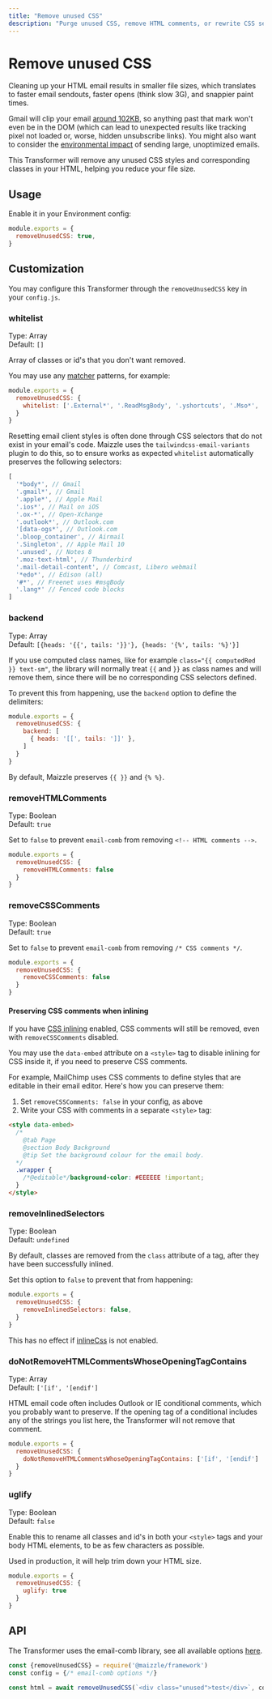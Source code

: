 ```yaml
---
title: "Remove unused CSS"
description: "Purge unused CSS, remove HTML comments, or rewrite CSS selectors to be as short as possible."
---
```


# Remove unused CSS

Cleaning up your HTML email results in smaller file sizes, which translates to faster email sendouts, faster opens (think slow 3G), and snappier paint times.

Gmail will clip your email [around 102KB](https://github.com/hteumeuleu/email-bugs/issues/41), so anything past that mark won't even be in the DOM (which can lead to unexpected results like tracking pixel not loaded or, worse, hidden unsubscribe links). You might also want to consider the [environmental impact](https://github.com/email-markup-consortium/email-markup-consortium/discussions/39) of sending large, unoptimized emails.

This Transformer will remove any unused CSS styles and corresponding classes in your HTML, helping you reduce your file size.

## Usage

Enable it in your Environment config:

```js [config.js]
module.exports = {
  removeUnusedCSS: true,
}
```

## Customization

You may configure this Transformer through the `removeUnusedCSS` key in your `config.js`.

### whitelist

Type: Array\
Default: `[]`

Array of classes or id's that you don't want removed.

You may use any [matcher](https://www.npmjs.com/package/matcher) patterns, for example:

```js [config.js]
module.exports = {
  removeUnusedCSS: {
    whitelist: ['.External*', '.ReadMsgBody', '.yshortcuts', '.Mso*', '#*'],
  }
}
```

Resetting email client styles is often done through CSS selectors that do not exist in your email's code. Maizzle uses the `tailwindcss-email-variants` plugin to do this, so to ensure works as expected `whitelist` automatically preserves the following selectors:

```js
[
  '*body*', // Gmail
  '.gmail*', // Gmail
  '.apple*', // Apple Mail
  '.ios*', // Mail on iOS
  '.ox-*', // Open-Xchange
  '.outlook*', // Outlook.com
  '[data-ogs*', // Outlook.com
  '.bloop_container', // Airmail
  '.Singleton', // Apple Mail 10
  '.unused', // Notes 8
  '.moz-text-html', // Thunderbird
  '.mail-detail-content', // Comcast, Libero webmail
  '*edo*', // Edison (all)
  '#*', // Freenet uses #msgBody
  '.lang*' // Fenced code blocks
]
```

### backend

Type: Array\
Default: `[{heads: '{{', tails: '}}'}, {heads: '{%', tails: '%}'}]`

If you use computed class names, like for example `class="{{ computedRed }} text-sm"`, the library will normally treat `{{` and `}}` as class names and will remove them, since there will be no corresponding CSS selectors defined.

To prevent this from happening, use the `backend` option to define the delimiters:

```js [config.js]
module.exports = {
  removeUnusedCSS: {
    backend: [
      { heads: '[[', tails: ']]' },
    ]
  }
}
```

By default, Maizzle preserves `{{ }}` and `{% %}`.

### removeHTMLComments

Type: Boolean\
Default: `true`

Set to `false` to prevent `email-comb` from removing `<!-- HTML comments -->`.

```js [config.js]
module.exports = {
  removeUnusedCSS: {
    removeHTMLComments: false
  }
}
```

### removeCSSComments

Type: Boolean\
Default: `true`

Set to `false` to prevent `email-comb` from removing `/* CSS comments */`.

```js [config.js]
module.exports = {
  removeUnusedCSS: {
    removeCSSComments: false
  }
}
```

#### Preserving CSS comments when inlining

If you have [CSS inlining](/docs/transformers/inline-css) enabled, CSS comments will still be removed, even with `removeCSSComments` disabled.

You may use the `data-embed` attribute on a `<style>` tag to disable inlining for CSS inside it, if you need to preserve CSS comments.

For example, MailChimp uses CSS comments to define styles that are editable in their email editor. Here's how you can preserve them:

1. Set `removeCSSComments: false` in your config, as above
2. Write your CSS with comments in a separate `<style>` tag:

```html
<style data-embed>
  /*
    @tab Page
    @section Body Background
    @tip Set the background colour for the email body.
  */
  .wrapper {
    /*@editable*/background-color: #EEEEEE !important;
  }
</style>
```

### removeInlinedSelectors

Type: Boolean\
Default: `undefined`

By default, classes are removed from the `class` attribute of a tag, after they have been successfully inlined.

Set this option to `false` to prevent that from happening:

```js [config.production.js]
module.exports = {
  removeUnusedCSS: {
    removeInlinedSelectors: false,
  }
}
```

<Alert>This has no effect if [inlineCss](/docs/transformers/inline-css) is not enabled.</Alert>


### doNotRemoveHTMLCommentsWhoseOpeningTagContains

Type: Array\
Default: `['[if', '[endif']`

HTML email code often includes Outlook or IE conditional comments, which you probably want to preserve. If the opening tag of a conditional includes any of the strings you list here, the Transformer will not remove that comment.

```js [config.js]
module.exports = {
  removeUnusedCSS: {
    doNotRemoveHTMLCommentsWhoseOpeningTagContains: ['[if', '[endif']
  }
}
```

### uglify

Type: Boolean\
Default: `false`

Enable this to rename all classes and id's in both your `<style>` tags and your body HTML elements, to be as few characters as possible.

Used in production, it will help trim down your HTML size.

```js [config.js]
module.exports = {
  removeUnusedCSS: {
    uglify: true
  }
}
```

## API

The Transformer uses the email-comb library, see all available options [here](https://www.npmjs.com/package/email-comb).

```js [app.js]
const {removeUnusedCSS} = require('@maizzle/framework')
const config = {/* email-comb options */}

const html = await removeUnusedCSS(`<div class="unused">test</div>`, config)
```
